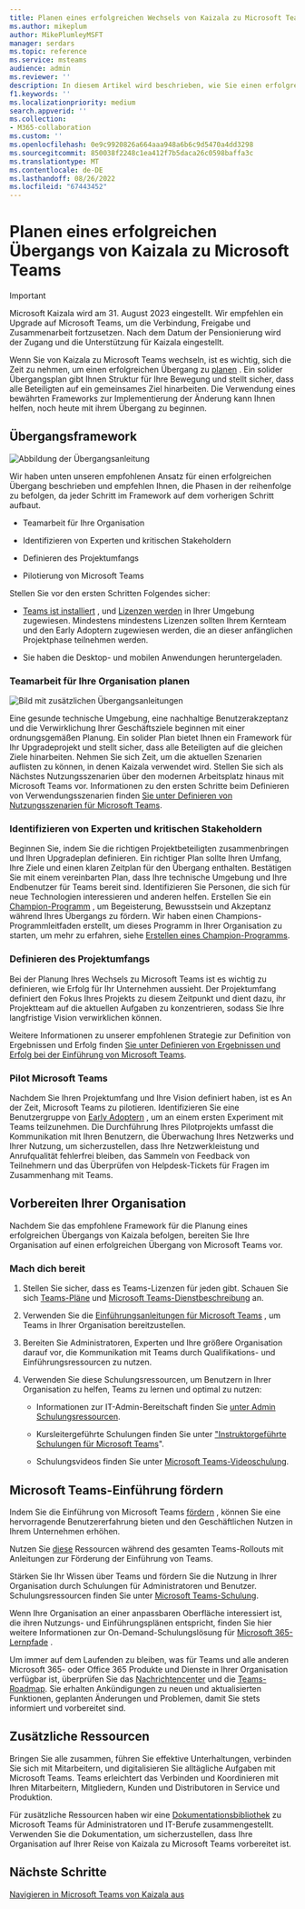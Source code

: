```yaml
---
title: Planen eines erfolgreichen Wechsels von Kaizala zu Microsoft Teams
ms.author: mikeplum
author: MikePlumleyMSFT
manager: serdars
ms.topic: reference
ms.service: msteams
audience: admin
ms.reviewer: ''
description: In diesem Artikel wird beschrieben, wie Sie einen erfolgreichen Übergang von Kaizala zu Microsoft Teams planen.
f1.keywords: ''
ms.localizationpriority: medium
search.appverid: ''
ms.collection:
- M365-collaboration
ms.custom: ''
ms.openlocfilehash: 0e9c9920826a664aaa948a6b6c9d5470a4dd3298
ms.sourcegitcommit: 850038f2248c1ea412f7b5daca26c0598baffa3c
ms.translationtype: MT
ms.contentlocale: de-DE
ms.lasthandoff: 08/26/2022
ms.locfileid: "67443452"
---
```

# <a name="planning-for-a-successful-transition-from-kaizala-to-microsoft-teams"></a>Planen eines erfolgreichen Übergangs von Kaizala zu Microsoft Teams

> [!Important]
> Microsoft Kaizala wird am 31. August 2023 eingestellt. Wir empfehlen ein Upgrade auf Microsoft Teams, um die Verbindung, Freigabe und Zusammenarbeit fortzusetzen. Nach dem Datum der Pensionierung wird der Zugang und die Unterstützung für Kaizala eingestellt.

Wenn Sie von Kaizala zu Microsoft Teams wechseln, ist es wichtig, sich die Zeit zu nehmen, um einen erfolgreichen Übergang zu [planen](/microsoftteams/deploy-enterprise-setup?tabs=ChatTeamsChannels#plan-your-deployment) . Ein solider Übergangsplan gibt Ihnen Struktur für Ihre Bewegung und stellt sicher, dass alle Beteiligten auf ein gemeinsames Ziel hinarbeiten. Die Verwendung eines bewährten Frameworks zur Implementierung der Änderung kann Ihnen helfen, noch heute mit ihrem Übergang zu beginnen.

## <a name="transition-framework"></a>Übergangsframework

![Abbildung der Übergangsanleitung](media/plan-for-successful-transition.png)

Wir haben unten unseren empfohlenen Ansatz für einen erfolgreichen Übergang beschrieben und empfehlen Ihnen, die Phasen in der reihenfolge zu befolgen, da jeder Schritt im Framework auf dem vorherigen Schritt aufbaut.

- Teamarbeit für Ihre Organisation

- Identifizieren von Experten und kritischen Stakeholdern

- Definieren des Projektumfangs

- Pilotierung von Microsoft Teams

Stellen Sie vor den ersten Schritten Folgendes sicher:

- [Teams ist installiert](/microsoftteams/get-clients) , und [Lizenzen werden](/office365/servicedescriptions/teams-service-description) in Ihrer Umgebung zugewiesen. Mindestens mindestens Lizenzen sollten Ihrem Kernteam und den Early Adoptern zugewiesen werden, die an dieser anfänglichen Projektphase teilnehmen werden.

- Sie haben die Desktop- und mobilen Anwendungen heruntergeladen.

### <a name="envision-teamwork-for-your-organization"></a>Teamarbeit für Ihre Organisation planen

![Bild mit zusätzlichen Übergangsanleitungen](media/kaizala-framework-guidance.png)

Eine gesunde technische Umgebung, eine nachhaltige Benutzerakzeptanz und die Verwirklichung Ihrer Geschäftsziele beginnen mit einer ordnungsgemäßen Planung. Ein solider Plan bietet Ihnen ein Framework für Ihr Upgradeprojekt und stellt sicher, dass alle Beteiligten auf die gleichen Ziele hinarbeiten. Nehmen Sie sich Zeit, um die aktuellen Szenarien auflisten zu können, in denen Kaizala verwendet wird. Stellen Sie sich als Nächstes Nutzungsszenarien über den modernen Arbeitsplatz hinaus mit Microsoft Teams vor. Informationen zu den ersten Schritte beim Definieren von Verwendungsszenarien finden [Sie unter Definieren von Nutzungsszenarien für Microsoft Teams](/microsoftteams/teams-adoption-define-usage-scenarios).

### <a name="identify-champions-and-critical-stakeholders"></a>Identifizieren von Experten und kritischen Stakeholdern

Beginnen Sie, indem Sie die richtigen Projektbeteiligten zusammenbringen und Ihren Upgradeplan definieren. Ein richtiger Plan sollte Ihren Umfang, Ihre Ziele und einen klaren Zeitplan für den Übergang enthalten. Bestätigen Sie mit einem vereinbarten Plan, dass Ihre technische Umgebung und Ihre Endbenutzer für Teams bereit sind. Identifizieren Sie Personen, die sich für neue Technologien interessieren und anderen helfen. Erstellen Sie ein [Champion-Programm](/microsoftteams/teams-adoption-create-champions-program) , um Begeisterung, Bewusstsein und Akzeptanz während Ihres Übergangs zu fördern. Wir haben einen Champions-Programmleitfaden erstellt, um dieses Programm in Ihrer Organisation zu starten, um mehr zu erfahren, siehe [Erstellen eines Champion-Programms](https://view.officeapps.live.com/op/view.aspx?src=https://fto365dev.blob.core.windows.net:443/media/Default/DocResources/Adoption/Build_Champions_Program_Guide.pptx).

### <a name="define-your-project-scope"></a>Definieren des Projektumfangs

Bei der Planung Ihres Wechsels zu Microsoft Teams ist es wichtig zu definieren, wie Erfolg für Ihr Unternehmen aussieht.  Der Projektumfang definiert den Fokus Ihres Projekts zu diesem Zeitpunkt und dient dazu, ihr Projektteam auf die aktuellen Aufgaben zu konzentrieren, sodass Sie Ihre langfristige Vision verwirklichen können.

Weitere Informationen zu unserer empfohlenen Strategie zur Definition von Ergebnissen und Erfolg finden [Sie unter Definieren von Ergebnissen und Erfolg bei der Einführung von Microsoft Teams](/microsoftteams/teams-adoption-define-outcomes).

### <a name="pilot-microsoft-teams"></a>Pilot Microsoft Teams

Nachdem Sie Ihren Projektumfang und Ihre Vision definiert haben, ist es An der Zeit, Microsoft Teams zu pilotieren. Identifizieren Sie eine Benutzergruppe von [Early Adoptern](/microsoftteams/teams-adoption-onboard-early-adopters) , um an einem ersten Experiment mit Teams teilzunehmen. Die Durchführung Ihres Pilotprojekts umfasst die Kommunikation mit Ihren Benutzern, die Überwachung Ihres Netzwerks und Ihrer Nutzung, um sicherzustellen, dass Ihre Netzwerkleistung und Anrufqualität fehlerfrei bleiben, das Sammeln von Feedback von Teilnehmern und das Überprüfen von Helpdesk-Tickets für Fragen im Zusammenhang mit Teams.

## <a name="prepare-your-organization"></a>Vorbereiten Ihrer Organisation

Nachdem Sie das empfohlene Framework für die Planung eines erfolgreichen Übergangs von Kaizala befolgen, bereiten Sie Ihre Organisation auf einen erfolgreichen Übergang von Microsoft Teams vor.

### <a name="get-ready"></a>Mach dich bereit

 1. Stellen Sie sicher, dass es Teams-Lizenzen für jeden gibt. Schauen Sie sich [Teams-Pläne](https://www.microsoft.com/microsoft-teams/compare-microsoft-teams-options?activetab=pivot%3aprimaryr1) und [Microsoft Teams-Dienstbeschreibung](/office365/servicedescriptions/teams-service-description) an.

 2. Verwenden Sie die [Einführungsanleitungen für Microsoft Teams](https://adoption.microsoft.com/microsoft-teams/#get-started) , um Teams in Ihrer Organisation bereitzustellen.

 3. Bereiten Sie Administratoren, Experten und Ihre größere Organisation darauf vor, die Kommunikation mit Teams durch Qualifikations- und Einführungsressourcen zu nutzen.  

 4. Verwenden Sie diese Schulungsressourcen, um Benutzern in Ihrer Organisation zu helfen, Teams zu lernen und optimal zu nutzen:

    - Informationen zur IT-Admin-Bereitschaft finden Sie [unter Admin Schulungsressourcen](/microsoftteams/itadmin-readiness).

    - Kursleitergeführte Schulungen finden Sie unter ["Instruktorgeführte Schulungen für Microsoft Teams](/microsoftteams/instructor-led-training-teams-landing-page)".
  
    - Schulungsvideos finden Sie unter [Microsoft Teams-Videoschulung](https://support.microsoft.com/office/microsoft-teams-video-training-4f108e54-240b-4351-8084-b1089f0d21d7?ui=en-us&rs=en-us&ad=us).

## <a name="champion-microsoft-teams-adoption"></a>Microsoft Teams-Einführung fördern

Indem Sie die Einführung von Microsoft Teams [fördern](/microsoftteams/teams-adoption-get-started) , können Sie eine hervorragende Benutzererfahrung bieten und den Geschäftlichen Nutzen in Ihrem Unternehmen erhöhen.

Nutzen Sie [diese](/microsoftteams/adopt-microsoft-teams-landing-page) Ressourcen während des gesamten Teams-Rollouts mit Anleitungen zur Förderung der Einführung von Teams.

Stärken Sie Ihr Wissen über Teams und fördern Sie die Nutzung in Ihrer Organisation durch Schulungen für Administratoren und Benutzer. Schulungsressourcen finden Sie unter [Microsoft Teams-Schulung](/microsoftteams/training-microsoft-teams-landing-page).

Wenn Ihre Organisation an einer anpassbaren Oberfläche interessiert ist, die ihren Nutzungs- und Einführungsplänen entspricht, finden Sie hier weitere Informationen zur On-Demand-Schulungslösung für [Microsoft 365-Lernpfade](https://adoption.microsoft.com/microsoft-365-learning-pathways/) .

Um immer auf dem Laufenden zu bleiben, was für Teams und alle anderen Microsoft 365- oder Office 365 Produkte und Dienste in Ihrer Organisation verfügbar ist, überprüfen Sie das [Nachrichtencenter](https://admin.microsoft.com/AdminPortal/Home?ref=/MessageCenter) und die [Teams-Roadmap](https://www.microsoft.com/microsoft-365/roadmap?rtc=2&filters=Microsoft%20Teams). Sie erhalten Ankündigungen zu neuen und aktualisierten Funktionen, geplanten Änderungen und Problemen, damit Sie stets informiert und vorbereitet sind.

## <a name="additional-resources"></a>Zusätzliche Ressourcen

Bringen Sie alle zusammen, führen Sie effektive Unterhaltungen, verbinden Sie sich mit Mitarbeitern, und digitalisieren Sie alltägliche Aufgaben mit Microsoft Teams. Teams erleichtert das Verbinden und Koordinieren mit Ihren Mitarbeitern, Mitgliedern, Kunden und Distributoren in Service und Produktion.

Für zusätzliche Ressourcen haben wir eine [Dokumentationsbibliothek](/microsoftteams/) zu Microsoft Teams für Administratoren und IT-Berufe zusammengestellt. Verwenden Sie die Dokumentation, um sicherzustellen, dass Ihre Organisation auf Ihrer Reise von Kaizala zu Microsoft Teams vorbereitet ist.

## <a name="next-steps"></a>Nächste Schritte

<a name="ControlSyncThroughput"> </a>

[Navigieren in Microsoft Teams von Kaizala aus](/MicrosoftTeams/navigate-teams)
